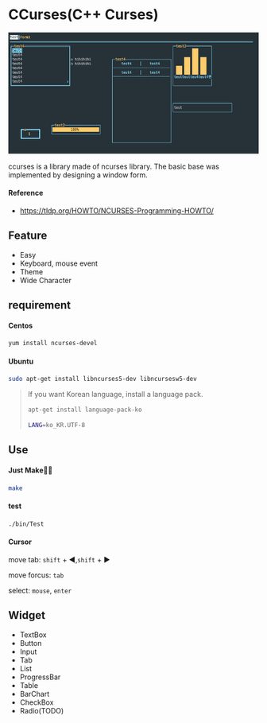 # CCurses(C++ Curses)

![image-20220109225429777](image/image-20220109225429777.png)

ccurses is a library made of ncurses library. The basic base was implemented by designing a window form.

#### Reference

* https://tldp.org/HOWTO/NCURSES-Programming-HOWTO/

## Feature

* Easy
* Keyboard, mouse event
* Theme
* Wide Character

## requirement

#### Centos

```bash
yum install ncurses-devel
```

#### Ubuntu

```bash
sudo apt-get install libncurses5-dev libncursesw5-dev
```

>If you want Korean language, install a language pack.
>
>```bash
>apt-get install language-pack-ko
>```
>
>```bash
>LANG=ko_KR.UTF-8
>```

## Use

#### Just Make🧑‍🔧

```bash
make
```

#### test

```bash
./bin/Test
```

#### Cursor

move tab:   ``shift`` + ◀️,``shift`` + ▶️

move forcus: ``tab``

select:  ``mouse``, ``enter``

## Widget

* TextBox
* Button
* Input
* Tab
* List
* ProgressBar
* Table
* BarChart
* CheckBox
* Radio(TODO)
